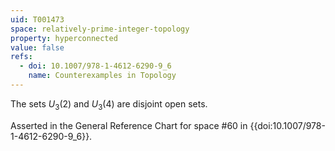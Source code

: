 ```yaml
---
uid: T001473
space: relatively-prime-integer-topology
property: hyperconnected
value: false
refs:
  - doi: 10.1007/978-1-4612-6290-9_6
    name: Counterexamples in Topology
---
```

The sets $U_3(2)$ and $U_3(4)$ are disjoint open sets.

Asserted in the General Reference Chart for space #60 in
{{doi:10.1007/978-1-4612-6290-9_6}}.
